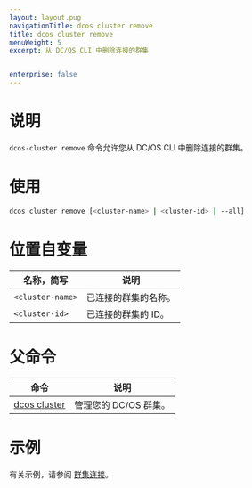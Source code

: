 ```yaml
---
layout: layout.pug
navigationTitle: dcos cluster remove
title: dcos cluster remove
menuWeight: 5
excerpt: 从 DC/OS CLI 中删除连接的群集


enterprise: false
---
```


# 说明
`dcos-cluster remove` 命令允许您从 DC/OS CLI 中删除连接的群集。

# 使用

```bash
dcos cluster remove [<cluster-name> | <cluster-id> | --all]
```

# 位置自变量

| 名称，简写 | 说明 |
|---------|-------------|
| `<cluster-name>` | 已连接的群集的名称。 |
| `<cluster-id>` | 已连接的群集的 ID。 |
# 父命令

| 命令 | 说明 |
|---------|-------------|
| [dcos cluster](/1.11/cli/command-reference/dcos-cluster/) | 管理您的 DC/OS 群集。|

# 示例
有关示例，请参阅 [群集连接](/1.11/administering-clusters/multiple-clusters/cluster-connections/)。
